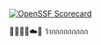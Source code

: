 [![OpenSSF Scorecard](https://api.scorecard.dev/projects/github.com/bilbribie/test/badge)](https://scorecard.dev/viewer/?uri=github.com/bilbribie/test)

🌸🍓🌷🍒☁️🫧
ว้ากกกกกกกกก
